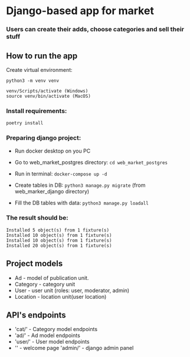 # Django-based app for market

### Users can create their adds, choose categories and sell their stuff

## How to run the app

Create virtual environment:
```
python3 -m venv venv
```
```
venv/Scripts/activate (Windows)
source venv/bin/activate (MacOS)
```
### Install requirements:
```
poetry install
```
### Preparing django project:

* Run docker desktop on you PC

* Go to web_market_postgres directory: ```cd web_market_postgres```

* Run in terminal: ```docker-compose up -d```

* Create tables in DB: ```python3 manage.py migrate``` (from web_marker_django directory)

* Fill the DB tables with data: ```python3 manage.py loadall```

### The result should be:
```
Installed 5 object(s) from 1 fixture(s)
Installed 10 object(s) from 1 fixture(s)
Installed 10 object(s) from 1 fixture(s)
Installed 20 object(s) from 1 fixture(s)
```
## Project models

* Ad - model of publication unit.
* Category - category unit
* User - user unit (roles: user, moderator, admin)
* Location - location unit(user location)

## API's endpoints

* 'cat/' - Category model endpoints
* 'ad/' - Ad model endpoints
* 'user/' - User model endpoints
* '' - welcome page
'admin/' - django admin panel
